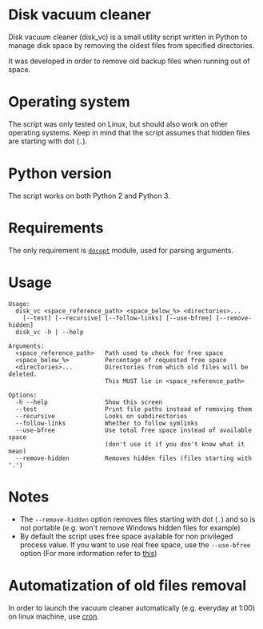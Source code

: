 # Disk vacuum cleaner

Disk vacuum cleaner (disk_vc) is a small utility script written in Python to manage disk space by removing the oldest files from specified directories.

It was developed in order to remove old backup files when running out of space.

# Operating system
The script was only tested on Linux, but should also work on other operating systems. Keep in mind that the script assumes that hidden files are starting with dot (`.`).

# Python version
The script works on both Python 2 and Python 3.

# Requirements
The only requirement is [`docopt`](docopt.org) module, used for parsing arguments.

# Usage
```
Usage:
  disk_vc <space_reference_path> <space_below_%> <directories>...
    [--test] [--recursive] [--follow-links] [--use-bfree] [--remove-hidden]
  disk_vc -h | --help

Arguments:
  <space_reference_path>   Path used to check for free space
  <space_below_%>          Percentage of requested free space
  <directories>...         Directories from which old files will be deleted.
                           This MUST lie in <space_reference_path>
    
Options:
  -h --help                Show this screen
  --test                   Print file paths instead of removing them
  --recursive              Looks on subdirectories
  --follow-links           Whether to follow symlinks
  --use-bfree              Use total free space instead of available space
                           (don't use it if you don't know what it mean)
  --remove-hidden          Removes hidden files (files starting with '.')
```

# Notes
* The `--remove-hidden` option removes files starting with dot (`.`) and so is not portable (e.g. won't remove Windows hidden files for example)
* By default the script uses free space available for non privileged process value. If you want to use real free space, use the `--use-bfree` option (For more information refer to [this](http://pubs.opengroup.org/onlinepubs/009695399/basedefs/sys/statvfs.h.html)) 

# Automatization of old files removal

In order to launch the vacuum cleaner automatically (e.g. everyday at 1:00) on linux machine, use [cron](http://en.wikipedia.org/wiki/Cron).

